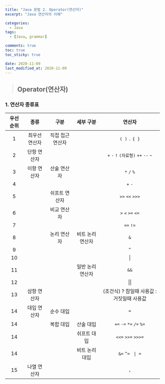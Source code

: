 ```yaml
---
title: "Java 문법 2. Operator(연산자)"
excerpt: "Java 연산자의 이해"

categories:
  - Java
tags:
  - [Java, grammar]

comments: true
toc: true
toc_sticky: true

date: 2020-11-09
last_modified_at: 2020-11-09
---
```


> ## Operator(연산자)

### 1. 연산자 종류표

| 우선순위 |     종류      |       구분       |    세부 구분     |                   연산자                   |
| :------: | :-----------: | :--------------: | :--------------: | :----------------------------------------: |
|    1     | 최우선 연산자 | 직접 접근 연산자 |                  |              `( )` `.` `{ }`               |
|    2     |  단항 연산자  |                  |                  |    `+` `-` `!` `(자료형)` `++` `--` `~`    |
|    3     |  이항 연산자  |   산술 연산자    |                  |                `*` `/` `%`                 |
|    4     |               |                  |                  |                  `+` `-`                   |
|    5     |               |  쉬프트 연산자   |                  |              `>>` `<<` `>>>`               |
|    6     |               |   비교 연산자    |                  |             `>` `<` `>=` `<=`              |
|    7     |               |                  |                  |                 `==` `!=`                  |
|    8     |               |   논리 연산자    | 비트 논리 연산자 |                    `&`                     |
|    9     |               |                  |                  |                    `^`                     |
|    10    |               |                  |                  |                     \|                     |
|    11    |               |                  | 일반 논리 연산자 |                    `&&`                    |
|    12    |               |                  |                  |                    \|\|                    |
|    13    |  삼항 연산자  |                  |                  | (조건식) ? 참일때 사용값 : 거짓일때 사용값 |
|    14    |  대입 연산자  |    순수 대입     |                  |                    `=`                     |
|    14    |               |    복합 대입     |    산술 대입     |          `+=` `-=` `*=` `/=` `%=`          |
|    14    |               |                  |   쉬프트 대입    |             `<<=` `>>=` `>>>=`             |
|    14    |               |                  |  비트 논리 대입  |             `&=` `^=` ` \| =`              |
|    15    |  나열 연산자  |                  |                  |                    `,`                     |
